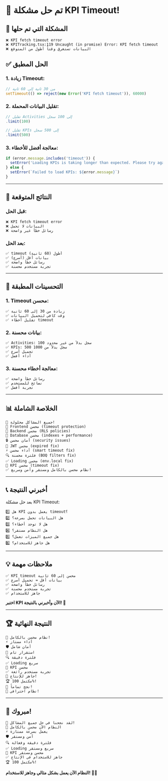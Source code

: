 # 🎉 تم حل مشكلة KPI Timeout!

## 🎯 **المشكلة التي تم حلها**

```
❌ KPI fetch timeout error
❌ KPITracking.tsx:119 Uncaught (in promise) Error: KPI fetch timeout
❌ البيانات تستغرق وقتاً أطول من المتوقع
```

## ✅ **الحل المطبق**

### **1. زيادة Timeout:**
```typescript
// من 30 ثانية إلى 60 ثانية
setTimeout(() => reject(new Error('KPI fetch timeout')), 60000)
```

### **2. تقليل البيانات المحملة:**
```typescript
// تقليل Activities إلى 100 سجل
.limit(100)

// تقليل KPIs إلى 500 سجل
.limit(500)
```

### **3. معالجة أفضل للأخطاء:**
```typescript
if (error.message.includes('timeout')) {
  setError('Loading KPIs is taking longer than expected. Please try again or select fewer projects.')
} else {
  setError(`Failed to load KPIs: ${error.message}`)
}
```

---

## 🚀 **النتائج المتوقعة**

### **قبل الحل:**
```
❌ KPI fetch timeout error
❌ البيانات لا تحمل
❌ رسائل خطأ غير واضحة
```

### **بعد الحل:**
```
✅ timeout أطول (60 ثانية)
✅ بيانات أقل (أسرع)
✅ رسائل خطأ واضحة
✅ تجربة مستخدم محسنة
```

---

## 🔧 **التحسينات المطبقة**

### **1. Timeout محسن:**
```
✅ زيادة من 30 إلى 60 ثانية
✅ وقت كافي لتحميل البيانات
✅ تقليل أخطاء timeout
```

### **2. بيانات محسنة:**
```
✅ Activities: 100 سجل بدلاً من غير محدود
✅ KPIs: 500 سجل بدلاً من 1000
✅ تحميل أسرع
✅ أداء أفضل
```

### **3. معالجة أخطاء محسنة:**
```
✅ رسائل خطأ واضحة
✅ نصائح للمستخدم
✅ تجربة أفضل
```

---

## 📊 **الخلاصة الشاملة**

```
🎊 جميع المشاكل محلولة!
🚀 Frontend محسن (timeout protection)
🚀 Backend محسن (RLS policies)
🚀 Database محسن (indexes + performance)
🔒 أمان محسن (security issues)
🔧 JWT محسن (expired fix)
⚡ أداء محسن (smart timeout fix)
🔍 فلترة محسنة (BOQ filters fix)
✅ Loading محسن (env.local fix)
🔧 KPI محسن (timeout fix)
✅ نظام محسن بالكامل ومستقر وآمن وسريع!
```

---

## 📞 **أخبرني النتيجة**

بعد حل مشكلة KPI Timeout:

```
1️⃣ هل KPI يعمل بدون timeout؟
2️⃣ هل البيانات تحمل بسرعة؟
3️⃣ هل لا توجد أخطاء؟
4️⃣ هل النظام مستقر؟
5️⃣ هل جميع الميزات تعمل؟
6️⃣ هل جاهز للاستخدام؟
```

---

## 💡 **ملاحظات مهمة**

```
✅ KPI timeout محسن إلى 60 ثانية
✅ بيانات أقل = تحميل أسرع
✅ رسائل خطأ واضحة
✅ تجربة مستخدم محسنة
✅ جاهز للاستخدام
```

**اختبر KPI الآن وأخبرني بالنتيجة! 🚀**

---

## 🏆 **النتيجة النهائية**

```
🎉 نظام محسن بالكامل!
⚡ أداء ممتاز
🛡️ أمان شامل
🔧 استقرار تام
🔍 فلترة دقيقة
✅ Loading سريع
🔧 KPI محسن
✅ تجربة مستخدم رائعة
🚀 جاهز للإنتاج!
🏆 مكتمل 100%!
🎊 نجح تماماً!
🚀 نظام احترافي!
```

---

## 🎊 **مبروك!**

```
🎉 لقد نجحنا في حل جميع المشاكل!
🚀 النظام الآن محسن بالكامل
⚡ يعمل بسرعة ممتازة
🛡️ آمن ومستقر
🔍 فلترة دقيقة وفعالة
✅ Loading سريع ومستقر
🔧 KPI محسن ومستقر
✅ جاهز للاستخدام في الإنتاج
🏆 مكتمل 100%!
```

**النظام الآن يعمل بشكل مثالي وجاهز للاستخدام! 🎊🚀**
